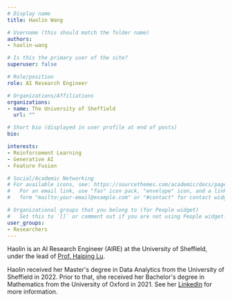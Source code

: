 ```yaml
---
# Display name
title: Haolin Wang

# Username (this should match the folder name)
authors:
- haolin-wang

# Is this the primary user of the site?
superuser: false

# Role/position
role: AI Research Engineer

# Organizations/Affiliations
organizations:
- name: The University of Sheffield
  url: ""

# Short bio (displayed in user profile at end of posts)
bio: 

interests:
- Reinforcement Learning
- Generative AI
- Feature Fusion

# Social/Academic Networking
# For available icons, see: https://sourcethemes.com/academic/docs/page-builder/#icons
#   For an email link, use "fas" icon pack, "envelope" icon, and a link in the
#   form "mailto:your-email@example.com" or "#contact" for contact widget.

# Organizational groups that you belong to (for People widget)
#   Set this to `[]` or comment out if you are not using People widget.
user_groups:
- Researchers
---
```


Haolin is an AI Research Engineer (AIRE) at the University of Sheffield, under the lead of [Prof. Haiping Lu](https://haipinglu.github.io).

Haolin received her Master's degree in Data Analytics from the University of Sheffield in 2022. Prior to that, she received her Bachelor's degree in Mathematics from the University of Oxford in 2021. See her [LinkedIn](https://www.linkedin.com/in/haolin-wang-26aa6b179/) for more information. 
